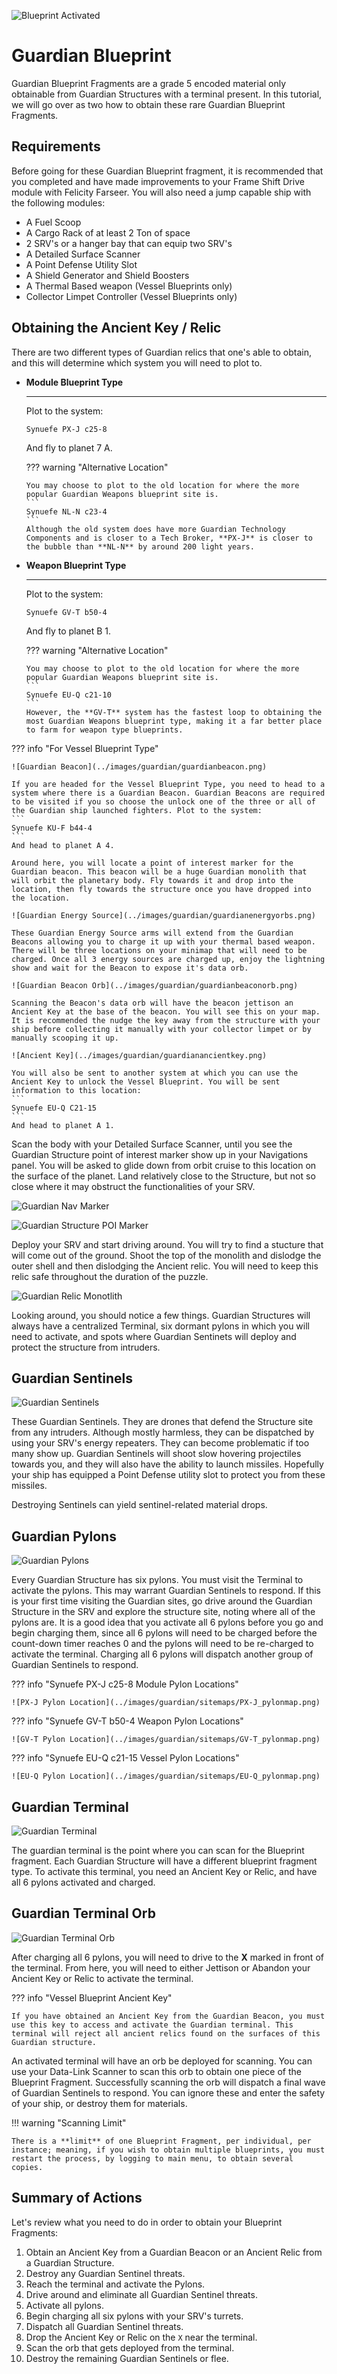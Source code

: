 ![Blueprint Activated](../images/guardian/blueprint_banner.png)

# Guardian Blueprint

Guardian Blueprint Fragments are a grade 5 encoded material only obtainable from Guardian Structures with a terminal present. In this tutorial, we will go over as two how to obtain these rare Guardian Blueprint Fragments.

## Requirements

Before going for these Guardian Blueprint fragment, it is recommended that you completed and have made improvements to your Frame Shift Drive module with Felicity Farseer. You will also need a jump capable ship with the following modules:

* A Fuel Scoop
* A Cargo Rack of at least 2 Ton of space
* 2 SRV's or a hanger bay that can equip two SRV's
* A Detailed Surface Scanner
* A Point Defense Utility Slot
* A Shield Generator and Shield Boosters
* A Thermal Based weapon (Vessel Blueprints only)
* Collector Limpet Controller (Vessel Blueprints only)

## Obtaining the Ancient Key / Relic

There are two different types of Guardian relics that one's able to obtain, and this will determine which system you will need to plot to.

<div class="grid cards" markdown>

-   __Module Blueprint Type__

    ---

    Plot to the system:
    ```
    Synuefe PX-J c25-8
    ```
    And fly to planet 7 A.

    ??? warning "Alternative Location"

        You may choose to plot to the old location for where the more popular Guardian Weapons blueprint site is.
        ```
        Synuefe NL-N c23-4
        ```
        Although the old system does have more Guardian Technology Components and is closer to a Tech Broker, **PX-J** is closer to the bubble than **NL-N** by around 200 light years.

-   __Weapon Blueprint Type__

    ---

    Plot to the system:
    ```
    Synuefe GV-T b50-4
    ```
    And fly to planet B 1.

    ??? warning "Alternative Location"

        You may choose to plot to the old location for where the more popular Guardian Weapons blueprint site is.
        ```
        Synuefe EU-Q c21-10
        ```
        However, the **GV-T** system has the fastest loop to obtaining the most Guardian Weapons blueprint type, making it a far better place to farm for weapon type blueprints.

</div>

??? info "For Vessel Blueprint Type"

    ![Guardian Beacon](../images/guardian/guardianbeacon.png)

    If you are headed for the Vessel Blueprint Type, you need to head to a system where there is a Guardian Beacon. Guardian Beacons are required to be visited if you so choose the unlock one of the three or all of the Guardian ship launched fighters. Plot to the system:
    ```
    Synuefe KU-F b44-4
    ```
    And head to planet A 4.

    Around here, you will locate a point of interest marker for the Guardian beacon. This beacon will be a huge Guardian monolith that will orbit the planetary body. Fly towards it and drop into the location, then fly towards the structure once you have dropped into the location. 

    ![Guardian Energy Source](../images/guardian/guardianenergyorbs.png)

    These Guardian Energy Source arms will extend from the Guardian Beacons allowing you to charge it up with your thermal based weapon. There will be three locations on your minimap that will need to be charged. Once all 3 energy sources are charged up, enjoy the lightning show and wait for the Beacon to expose it's data orb.
    
    ![Guardian Beacon Orb](../images/guardian/guardianbeaconorb.png) 
    
    Scanning the Beacon's data orb will have the beacon jettison an Ancient Key at the base of the beacon. You will see this on your map. It is recommended the nudge the key away from the structure with your ship before collecting it manually with your collector limpet or by manually scooping it up. 
    
    ![Ancient Key](../images/guardian/guardianancientkey.png)
    
    You will also be sent to another system at which you can use the Ancient Key to unlock the Vessel Blueprint. You will be sent information to this location:
    ```
    Synuefe EU-Q C21-15
    ```
    And head to planet A 1.

Scan the body with your Detailed Surface Scanner, until you see the Guardian Structure point of interest marker show up in your Navigations panel. You will be asked to glide down from orbit cruise to this location on the surface of the planet. Land relatively close to the Structure, but not so close where it may obstruct the functionalities of your SRV.

<div class="grid" markdown>

![Guardian Nav Marker](../images/guardian/guardianstructure.png)

![Guardian Structure POI Marker](../images/guardian/guardianpoi.png)

</div>

Deploy your SRV and start driving around. You will try to find a stucture that will come out of the ground. Shoot the top of the monolith and dislodge the outer shell and then dislodging the Ancient relic. You will need to keep this relic safe throughout the duration of the puzzle.

![Guardian Relic Monotlith](../images/guardian/guardianmonolith.png)

Looking around, you should notice a few things. Guardian Structures will always have a centralized Terminal, six dormant pylons in which you will need to activate, and spots where Guardian Sentinets will deploy and protect the structure from intruders.

## Guardian Sentinels

![Guardian Sentinels](../images/guardian/guardiansentinels.png)

These Guardian Sentinels. They are drones that defend the Structure site from any intruders. Although mostly harmless, they can be dispatched by using your SRV's energy repeaters. They can become problematic if too many show up. Guardian Sentinels will shoot slow hovering projectiles towards you, and they will also have the ability to launch missiles. Hopefully your ship has equipped a Point Defense utility slot to protect you from these missiles. 

Destroying Sentinels can yield sentinel-related material drops.

## Guardian Pylons

![Guardian Pylons](../images/guardian/guardianpylon.png)

Every Guardian Structure has six pylons. You must visit the Terminal to activate the pylons. This may warrant Guardian Sentinels to respond. If this is your first time visiting the Guardian sites, go drive around the Guardian Structure in the SRV and explore the structure site, noting where all of the pylons are. It is a good idea that you activate all 6 pylons before you go and begin charging them, since all 6 pylons will need to be charged before the count-down timer reaches 0 and the pylons will need to be re-charged to activate the terminal. Charging all 6 pylons will dispatch another group of Guardian Sentinels to respond.

??? info "Synuefe PX-J c25-8 Module Pylon Locations"

    ![PX-J Pylon Location](../images/guardian/sitemaps/PX-J_pylonmap.png)

??? info "Synuefe GV-T b50-4 Weapon Pylon Locations"

    ![GV-T Pylon Location](../images/guardian/sitemaps/GV-T_pylonmap.png)

??? info "Synuefe EU-Q c21-15 Vessel Pylon Locations"

    ![EU-Q Pylon Location](../images/guardian/sitemaps/EU-Q_pylonmap.png)

## Guardian Terminal

![Guardian Terminal](../images/guardian/guardianterminal.png)

The guardian terminal is the point where you can scan for the Blueprint fragment. Each Guardian Structure will have a different blueprint fragment type. To activate this terminal, you need an Ancient Key or Relic, and have all 6 pylons activated and charged. 

## Guardian Terminal Orb

![Guardian Terminal Orb](../images/guardian/guardiantermorb.png)

After charging all 6 pylons, you will need to drive to the **X** marked in front of the terminal. From here, you will need to either Jettison or Abandon your Ancient Key or Relic to activate the terminal. 

??? info "Vessel Blueprint Ancient Key" 

    If you have obtained an Ancient Key from the Guardian Beacon, you must use this key to access and activate the Guardian terminal. This terminal will reject all ancient relics found on the surfaces of this Guardian structure.


An activated terminal will have an orb be deployed for scanning. You can use your Data-Link Scanner to scan this orb to obtain one piece of the Blueprint Fragment. Successfully scanning the orb will dispatch a final wave of Guardian Sentinels to respond. You can ignore these and enter the safety of your ship, or destroy them for materials. 

!!! warning "Scanning Limit"

    There is a **limit** of one Blueprint Fragment, per individual, per instance; meaning, if you wish to obtain multiple blueprints, you must restart the process, by logging to main menu, to obtain several copies. 

## Summary of Actions

Let's review what you need to do in order to obtain your Blueprint Fragments:

<div class="build-card" markdown>

1. Obtain an Ancient Key from a Guardian Beacon or an Ancient Relic from a Guardian Structure.
2. Destroy any Guardian Sentinel threats.
3. Reach the terminal and activate the Pylons.
4. Drive around and eliminate all Guardian Sentinel threats.
5. Activate all pylons.
6. Begin charging all six pylons with your SRV's turrets.
7. Dispatch all Guardian Sentinel threats.
8. Drop the Ancient Key or Relic on the `X` near the terminal.
9. Scan the orb that gets deployed from the terminal.
10. Destroy the remaining Guardian Sentinels or flee.

</div>



